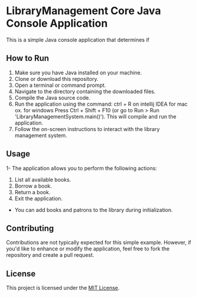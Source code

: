 # LibraryManagement Core Java Console Application

This is a simple Java console application that determines if

## How to Run


1. Make sure you have Java installed on your machine.
2. Clone or download this repository.
3. Open a terminal or command prompt.
4. Navigate to the directory containing the downloaded files.
5. Compile the Java source code.
6. Run the application using the command: ctrl + R on intellij IDEA for mac ox. for windows Press Ctrl + Shift + F10 (or go to Run > Run 'LibraryManagementSystem.main()'). This will compile and run the application.
7. Follow the on-screen instructions to interact with the library management system.

## Usage

1- The application allows you to perform the following actions:
1. List all available books.
2. Borrow a book.
3. Return a book.
4. Exit the application.

- You can add books and patrons to the library during initialization.

## Contributing

Contributions are not typically expected for this simple example. However, if you'd like to enhance or modify the application, feel free to fork the repository and create a pull request.

## License

This project is licensed under the [MIT License](LICENSE).
